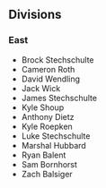 ## Divisions

### East 
- Brock Stechschulte
- Cameron Roth
- David Wendling
- Jack Wick
- James Stechschulte
- Kyle Shoup
- Anthony Dietz
- Kyle Roepken
- Luke Stechschulte
- Marshal Hubbard 
- Ryan Balent
- Sam Bornhorst
- Zach Balsiger
